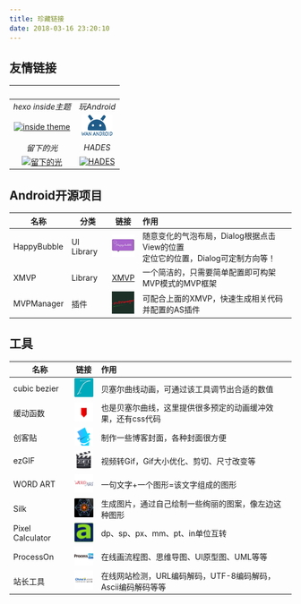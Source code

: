 ```yaml
---
title: 珍藏链接
date: 2018-03-16 23:20:10
---
```


## 友情链接

&nbsp;|&nbsp;
:-:|:-:
*hexo inside主题*|*玩Android*
[![inside theme](https://www.gravatar.com/avatar/d2e25f51b78fbc6bed7db389f38631bc?s=40)](https://github.com/elmorec/hexo-theme-inside)|[![wanandroid](blog/links/wanandroid.png)](http://www.wanandroid.com/)
*留下的光*|*HADES*
[![留下的光](blog/links/huijin.jpg)](http://www.留下的光.com/)|[![HADES](blog/links/xl686.jpeg)](http://www.xl686.com/)

## Android开源项目

|名称|分类|链接|作用|
|-|-|-|:-|
|HappyBubble|UI Library|[![HappyBubble](blog/links/happybubble.png)](https://github.com/xujiaji/HappyBubble)|随意变化的气泡布局，Dialog根据点击View的位置<br>定位它的位置，Dialog可定制方向等！|
|XMVP|Library|[XMVP](https://github.com/xujiaji/XMVP)|一个简洁的，只需要简单配置即可构架MVP模式的MVP框架|
|MVPManager|插件|[![MVPManager](blog/links/xmvpmanager.png)](https://github.com/xujiaji/MVPManager)|可配合上面的XMVP，快速生成相关代码并配置的AS插件|

## 工具

|名称|链接|作用|
|-|-|:-|
|cubic bezier|[![cubic-bezier](blog/links/cubic-bezier.png)](http://cubic-bezier.com/)|贝塞尔曲线动画，可通过该工具调节出合适的数值|
|缓动函数|[![easings](blog/links/easings.png)](https://easings.net/)|也是贝塞尔曲线，这里提供很多预定的动画缓冲效果，还有css代码|
|创客贴|[![chuangkit](blog/links/chuangkit.png)](https://www.chuangkit.com/)|制作一些博客封面，各种封面很方便|
|ezGIF|[![ezGIF](blog/links/ezgif.png)](https://ezgif.com/)|视频转Gif，Gif大小优化、剪切、尺寸改变等|
|WORD ART|[![WORD ART](blog/links/word-art.png)](https://wordart.com/)|一句文字+一个图形=该文字组成的图形|
|Silk|[![Silk](blog/links/weavesilk.png)](http://weavesilk.com/)|生成图片，通过自己绘制一些绚丽的图案，像左边这种图形|
|Pixel Calculator|[![Pixel Calculator](blog/links/angrytools.png)](http://angrytools.com/android/pixelcalc/)|dp、sp、px、mm、pt、in单位互转|
|ProcessOn|[![ProcessOn](blog/links/processon.png)](https://www.processon.com/)|在线画流程图、思维导图、UI原型图、UML等等|
|站长工具|[![站长工具](blog/links/toolchinaz.png)](http://tool.chinaz.com/tools/unicode.aspx)|在线网站检测，URL编码解码，UTF-8编码解码，Ascii编码解码等等|
